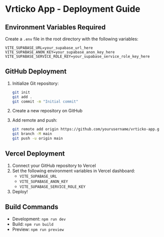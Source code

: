 # Vrticko App - Deployment Guide

## Environment Variables Required

Create a `.env` file in the root directory with the following variables:

```env
VITE_SUPABASE_URL=your_supabase_url_here
VITE_SUPABASE_ANON_KEY=your_supabase_anon_key_here
VITE_SUPABASE_SERVICE_ROLE_KEY=your_supabase_service_role_key_here
```

## GitHub Deployment

1. Initialize Git repository:
   ```bash
   git init
   git add .
   git commit -m "Initial commit"
   ```

2. Create a new repository on GitHub

3. Add remote and push:
   ```bash
   git remote add origin https://github.com/yourusername/vrticko-app.git
   git branch -M main
   git push -u origin main
   ```

## Vercel Deployment

1. Connect your GitHub repository to Vercel
2. Set the following environment variables in Vercel dashboard:
   - `VITE_SUPABASE_URL`
   - `VITE_SUPABASE_ANON_KEY`
   - `VITE_SUPABASE_SERVICE_ROLE_KEY`
3. Deploy!

## Build Commands

- Development: `npm run dev`
- Build: `npm run build`
- Preview: `npm run preview`
